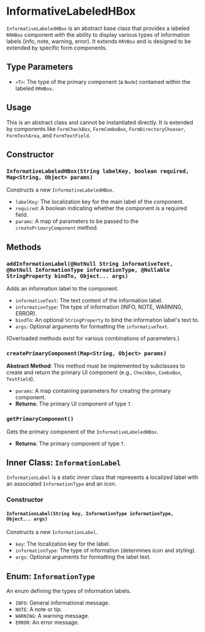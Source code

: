 # InformativeLabeledHBox

`InformativeLabeledHBox` is an abstract base class that provides a labeled `RRHBox` component with the ability to display various types of information labels (info, note, warning, error). It extends `RRVBox` and is designed to be extended by specific form components.

## Type Parameters

- `<T>`: The type of the primary component (a `Node`) contained within the labeled `RRHBox`.

## Usage

This is an abstract class and cannot be instantiated directly. It is extended by components like `FormCheckBox`, `FormComboBox`, `FormDirectoryChooser`, `FormTextArea`, and `FormTextField`.

## Constructor

### `InformativeLabeledHBox(String labelKey, boolean required, Map<String, Object> params)`

Constructs a new `InformativeLabeledHBox`.

- `labelKey`: The localization key for the main label of the component.
- `required`: A boolean indicating whether the component is a required field.
- `params`: A map of parameters to be passed to the `createPrimaryComponent` method.

## Methods

### `addInformationLabel(@NotNull String informativeText, @NotNull InformationType informationType, @Nullable StringProperty bindTo, Object... args)`

Adds an information label to the component.

- `informativeText`: The text content of the information label.
- `informationType`: The type of information (INFO, NOTE, WARNING, ERROR).
- `bindTo`: An optional `StringProperty` to bind the information label's text to.
- `args`: Optional arguments for formatting the `informativeText`.

(Overloaded methods exist for various combinations of parameters.)

### `createPrimaryComponent(Map<String, Object> params)`

**Abstract Method**: This method must be implemented by subclasses to create and return the primary UI component (e.g., `CheckBox`, `ComboBox`, `TextField`).

- `params`: A map containing parameters for creating the primary component.
- **Returns**: The primary UI component of type `T`.

### `getPrimaryComponent()`

Gets the primary component of the `InformativeLabeledHBox`.

- **Returns**: The primary component of type `T`.

## Inner Class: `InformationLabel`

`InformationLabel` is a static inner class that represents a localized label with an associated `InformationType` and an icon.

### Constructor

#### `InformationLabel(String key, InformationType informationType, Object... args)`

Constructs a new `InformationLabel`.

- `key`: The localization key for the label.
- `informationType`: The type of information (determines icon and styling).
- `args`: Optional arguments for formatting the label text.

## Enum: `InformationType`

An enum defining the types of information labels.

- `INFO`: General informational message.
- `NOTE`: A note or tip.
- `WARNING`: A warning message.
- `ERROR`: An error message.
